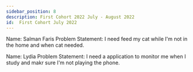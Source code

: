 ```yaml
---
sidebar_position: 8
description: First Cohort 2022 July - August 2022
id:  First Cohort July 2022
---
```


Name: Salman Faris 
Problem Statement: I need feed my cat while I'm not in the home and when cat needed. 

Name: Lydia
Problem Statement: I need a application to monitor me when I study and makr sure I'm not playing the phone.


